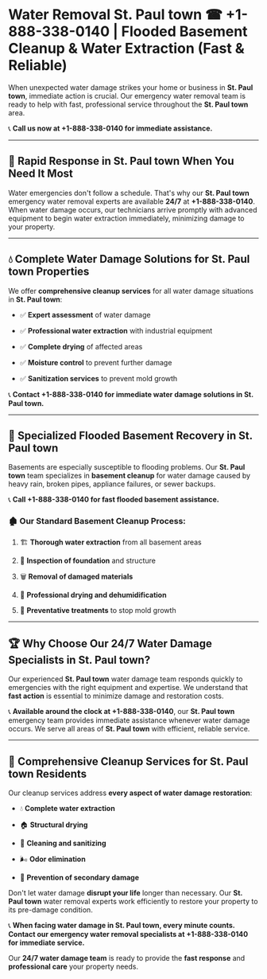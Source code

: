 # Water Removal St. Paul town ☎ +1-888-338-0140 | Flooded Basement Cleanup & Water Extraction (Fast & Reliable)

When unexpected water damage strikes your home or business in **St. Paul town**, immediate action is crucial. Our emergency water removal team is ready to help with fast, professional service throughout the **St. Paul town** area. 

📞 **Call us now at +1-888-338-0140 for immediate assistance.**
---
## 🚀 Rapid Response in St. Paul town When You Need It Most
Water emergencies don't follow a schedule. That's why our **St. Paul town** emergency water removal experts are available **24/7** at **+1-888-338-0140**. When water damage occurs, our technicians arrive promptly with advanced equipment to begin water extraction immediately, minimizing damage to your property.
---
## 💧 Complete Water Damage Solutions for St. Paul town Properties
We offer **comprehensive cleanup services** for all water damage situations in **St. Paul town**:
- ✅ **Expert assessment** of water damage  
- ✅ **Professional water extraction** with industrial equipment  
- ✅ **Complete drying** of affected areas  
- ✅ **Moisture control** to prevent further damage  
- ✅ **Sanitization services** to prevent mold growth  
📞 **Contact +1-888-338-0140 for immediate water damage solutions in St. Paul town.**
---
## 🌊 Specialized Flooded Basement Recovery in St. Paul town
Basements are especially susceptible to flooding problems. Our **St. Paul town** team specializes in **basement cleanup** for water damage caused by heavy rain, broken pipes, appliance failures, or sewer backups. 
📞 **Call +1-888-338-0140 for fast flooded basement assistance.**
### 🏚️ Our Standard Basement Cleanup Process:
1. 🏗️ **Thorough water extraction** from all basement areas  
2. 🔎 **Inspection of foundation** and structure  
3. 🗑️ **Removal of damaged materials**  
4. 💨 **Professional drying and dehumidification**  
5. 🚫 **Preventative treatments** to stop mold growth  
---
## 🏆 Why Choose Our 24/7 Water Damage Specialists in St. Paul town?
Our experienced **St. Paul town** water damage team responds quickly to emergencies with the right equipment and expertise. We understand that **fast action** is essential to minimize damage and restoration costs.
📞 **Available around the clock at +1-888-338-0140**, our **St. Paul town** emergency team provides immediate assistance whenever water damage occurs. We serve all areas of **St. Paul town** with efficient, reliable service.
---
## 🧹 Comprehensive Cleanup Services for St. Paul town Residents
Our cleanup services address **every aspect of water damage restoration**:
- 💧 **Complete water extraction**  
- 🏠 **Structural drying**  
- 🧼 **Cleaning and sanitizing**  
- 🌬️ **Odor elimination**  
- 🚫 **Prevention of secondary damage**  
Don't let water damage **disrupt your life** longer than necessary. Our **St. Paul town** water removal experts work efficiently to restore your property to its pre-damage condition.
📞 **When facing water damage in St. Paul town, every minute counts. Contact our emergency water removal specialists at +1-888-338-0140 for immediate service.**
Our **24/7 water damage team** is ready to provide the **fast response** and **professional care** your property needs.
